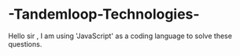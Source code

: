 # -Tandemloop-Technologies-

Hello sir , I am using 'JavaScript' as a coding language to solve these questions.
